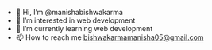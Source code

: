 - 👋 Hi, I’m @manishabishwakarma
- 👀 I’m interested in web development
- 🌱 I’m currently learning web development
- 📫 How to reach me bishwakarmamanisha05@gmail.com

<!---
manishabishwakarma/manishabishwakarma is a ✨ special ✨ repository because its `README.md` (this file) appears on your GitHub profile.
You can click the Preview link to take a look at your changes.
--->
